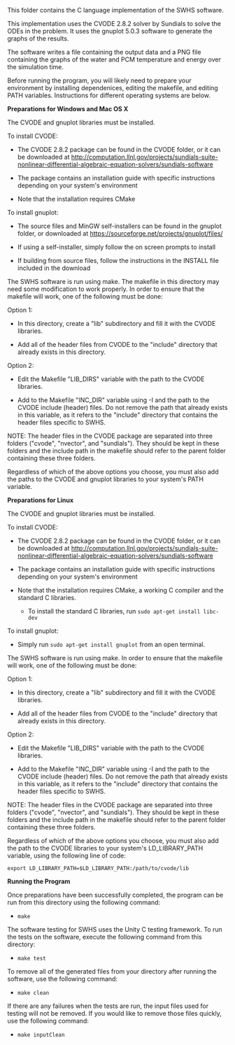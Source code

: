 This folder contains the C language implementation of the SWHS software.

This implementation uses the CVODE 2.8.2 solver by Sundials to solve the ODEs in the problem.
It uses the gnuplot 5.0.3 software to generate the graphs of the results.

The software writes a file containing the output data and a PNG file containing the graphs of the water and PCM temperature and energy over the simulation time.

Before running the program, you will likely need to prepare your environment by installing dependenices, editing the makefile, and editing PATH variables. Instructions for different operating systems are below.

__Preparations for Windows and Mac OS X__

The CVODE and gnuplot libraries must be installed.

To install CVODE:

- The CVODE 2.8.2 package can be found in the CVODE folder, or it can be downloaded at http://computation.llnl.gov/projects/sundials-suite-nonlinear-differential-algebraic-equation-solvers/sundials-software

- The package contains an installation guide with specific instructions depending on your system's environment

- Note that the installation requires CMake

To install gnuplot:

- The source files and MinGW self-installers can be found in the gnuplot folder, or downloaded at https://sourceforge.net/projects/gnuplot/files/

- If using a self-installer, simply follow the on screen prompts to install

- If building from source files, follow the instructions in the INSTALL file included in the download

The SWHS software is run using make. The makefile in this directory may need some modification to work properly. In order to ensure that the makefile will work, one of the following must be done:

Option 1:

- In this directory, create a "lib" subdirectory and fill it with the CVODE libraries.

- Add all of the header files from CVODE to the "include" directory that already exists in this directory.

Option 2:

- Edit the Makefile "LIB_DIRS" variable with the path to the CVODE libraries.

- Add to the Makefile "INC_DIR" variable using -I and the path to the CVODE include (header) files. Do not remove the path that already exists in this variable, as it refers to the "include" directory that contains the header files specific to SWHS.

NOTE: The header files in the CVODE package are separated into three folders ("cvode", "nvector", and "sundials"). They should be kept in these folders and the include path in the makefile should refer to the parent folder containing these three folders.

Regardless of which of the above options you choose, you must also add the paths to the CVODE and gnuplot libraries to your system's PATH variable.

__Preparations for Linux__

The CVODE and gnuplot libraries must be installed.

To install CVODE:

- The CVODE 2.8.2 package can be found in the CVODE folder, or it can be downloaded at http://computation.llnl.gov/projects/sundials-suite-nonlinear-differential-algebraic-equation-solvers/sundials-software

- The package contains an installation guide with specific instructions depending on your system's environment

- Note that the installation requires CMake, a working C compiler and the standard C libraries.

	- To install the standard C libraries, run `sudo apt-get install libc-dev`

To install gnuplot:

- Simply run `sudo apt-get install gnuplot` from an open terminal.

The SWHS software is run using make. In order to ensure that the makefile will work, one of the following must be done:

Option 1:

- In this directory, create a "lib" subdirectory and fill it with the CVODE libraries.

- Add all of the header files from CVODE to the "include" directory that already exists in this directory.

Option 2:

- Edit the Makefile "LIB_DIRS" variable with the path to the CVODE libraries.

- Add to the Makefile "INC_DIR" variable using -I and the path to the CVODE include (header) files. Do not remove the path that already exists in this variable, as it refers to the "include" directory that contains the header files specific to SWHS.

NOTE: The header files in the CVODE package are separated into three folders ("cvode", "nvector", and "sundials"). They should be kept in these folders and the include path in the makefile should refer to the parent folder containing these three folders.

Regardless of which of the above options you choose, you must also add the path to the CVODE libraries to your system's LD_LIBRARY_PATH variable, using the following line of code:

```export LD_LIBRARY_PATH=$LD_LIBRARY_PATH:/path/to/cvode/lib```


__Running the Program__

Once preparations have been successfully completed, the program can be run from this directory using the following command:

- `make`

The software testing for SWHS uses the Unity C testing framework. To run the tests on the software, execute the following command from this directory:

- `make test`

To remove all of the generated files from your directory after running the software, use the following command:

- `make clean`

If there are any failures when the tests are run, the input files used for testing will not be removed. If you would like to remove those files quickly, use the following command:

- `make inputClean`